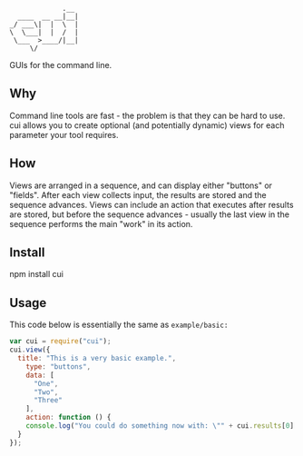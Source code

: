 ```
             .__ 
  ____  __ __|__|
_/ ___\|  |  \  |
\  \___|  |  /  |
 \___  >____/|__|
     \/

```
GUIs for the command line.

## Why
Command line tools are fast - the problem is that they can be hard to use. cui allows you to create optional (and potentially dynamic) views for each parameter your tool requires.

## How
Views are arranged in a sequence, and can display either "buttons" or "fields". After each view collects input, the results are stored and the sequence advances. Views can include an action that executes after results are stored, but before the sequence advances - usually the last view in the sequence performs the main "work" in its action.

## Install
npm install cui

## Usage
This code below is essentially the same as ```example/basic:```
```javascript
var cui = require("cui");
cui.view({
  title: "This is a very basic example.",
	type: "buttons",
	data: [
	  "One",
	  "Two",
	  "Three"
	],
	action: function () {
    console.log("You could do something now with: \"" + cui.results[0] + "\"");
  }
});
```

